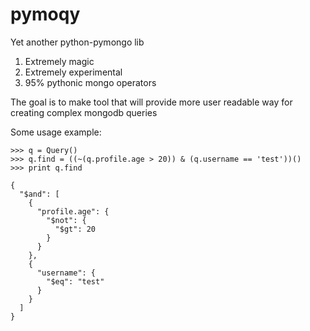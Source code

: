 pymoqy
======

Yet another python-pymongo lib
1. Extremely magic
2. Extremely experimental
3. 95% pythonic mongo operators

The goal is to make tool that will provide more user readable way for creating complex mongodb queries

Some usage example:

```
>>> q = Query()
>>> q.find = ((~(q.profile.age > 20)) & (q.username == 'test'))()
>>> print q.find

{
  "$and": [
    {
      "profile.age": {
        "$not": {
          "$gt": 20
        }
      }
    },
    {
      "username": {
        "$eq": "test"
      }
    }
  ]
}
```